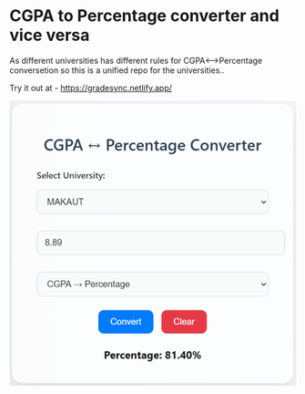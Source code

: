 # CGPA to Percentage converter and vice versa

As different universities has different rules for CGPA<-->Percentage conversetion so this is a unified repo for the universities..


Try it out at - https://gradesync.netlify.app/

![alt text](image.png)
